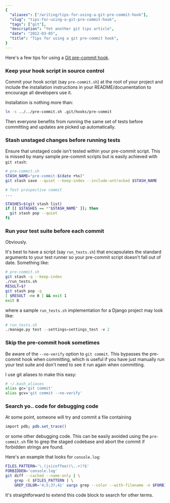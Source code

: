 ```yaml
---
{
  "aliases": ["/writing/tips-for-using-a-git-pre-commit-hook"],
  "slug": "tips-for-using-a-git-pre-commit-hook",
  "tags": ["git"],
  "description": "Yet another git tips article",
  "date": "2012-03-05",
  "title": "Tips for using a git pre-commit hook",
}
---
```


Here's a few tips for using a
[Git pre-commit hook](http://git-scm.com/book/en/v2/Customizing-Git-Git-Hooks).

### Keep your hook script in source control

Commit your hook script (say `pre-commit.sh`) at the root of your project and
include the installation instructions in your README/documentation to encourage
all developers use it.

Installation is nothing more than:

```bash
ln -s ../../pre-commit.sh .git/hooks/pre-commit
```

Then everyone benefits from running the same set of tests before committing and
updates are picked up automatically.

### Stash unstaged changes before running tests

Ensure that unstaged code isn't tested within your pre-commit script. This is
missed by many sample pre-commit scripts but is easily achieved with
`git stash`:

```bash
# pre-commit.sh
STASH_NAME="pre-commit-$(date +%s)"
git stash save --quiet --keep-index --include-untracked $STASH_NAME

# Test prospective commit
...

STASHES=$(git stash list)
if [[ $STASHES == *"$STASH_NAME" ]]; then
  git stash pop --quiet
fi
```

### Run your test suite before each commit

Obviously.

It's best to have a script (say `run_tests.sh`) that encapsulates the standard
arguments to your test runner so your pre-commit script doesn't fall out of
date. Something like:

```bash
# pre-commit.sh
git stash -q --keep-index
./run_tests.sh
RESULT=$?
git stash pop -q
[ $RESULT -ne 0 ] && exit 1
exit 0
```

where a sample `run_tests.sh` implementation for a Django project may look like:

```python
# run_tests.sh
./manage.py test --settings=settings_test -v 2
```

### Skip the pre-commit hook sometimes

Be aware of the `--no-verify` option to `git commit`. This bypasses the
pre-commit hook when committing, which is useful if you have just manually run
your test suite and don't need to see it run again when committing.

I use git aliases to make this easy:

```bash
# ~/.bash_aliases
alias gc='git commit'
alias gcv='git commit --no-verify'
```

### Search yo.. code for debugging code

At some point, someone will try and commit a file containing

```bash
import pdb; pdb.set_trace()
```

or some other debugging code. This can be easily avoided using the
`pre-commit.sh` file to grep the staged codebase and abort the commit if
forbidden strings are found.

Here's an example that looks for `console.log`:

```bash
FILES_PATTERN='\.(js|coffee)(\..+)?$'
FORBIDDEN='console.log'
git diff --cached --name-only | \
    grep -E $FILES_PATTERN | \
    GREP_COLOR='4;5;37;41' xargs grep --color --with-filename -n $FORBIDDEN && echo 'COMMIT REJECTED Found "$FORBIDDEN" references. Please remove them before commiting' && exit 1
```

It's straightforward to extend this code block to search for other terms.
